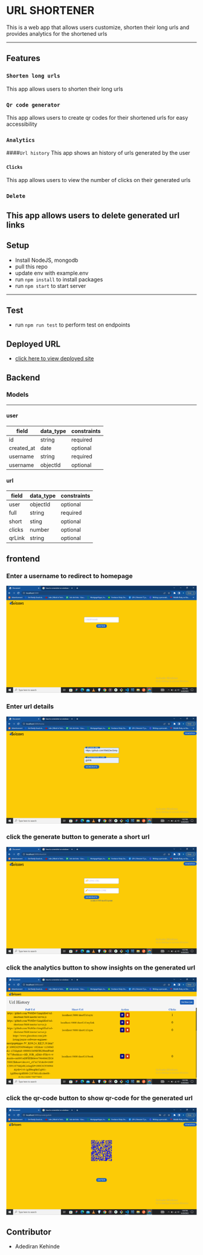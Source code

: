 # URL SHORTENER

This is a web app that allows users customize, shorten their long urls and provides analytics for the shortened urls

---

## Features

### `Shorten long urls`

This app allows users to shorten their long urls

### `Qr code generator`

This app allows users to create qr codes for their shortened urls for easy accessibility

### `Analytics`

####`Url history`
This app shows an history of urls generated by the user

#### `Clicks`

This app allows users to view the number of clicks on their generated urls

### `Delete`

This app allows users to delete generated url links
---

## Setup

- Install NodeJS, mongodb
- pull this repo
- update env with example.env
- run `npm install` to install packages
- run `npm start` to start server

---

## Test

- run `npm run test` to perform test on endpoints

## Deployed URL

- <p><a href="https://chatbot-y67d.onrender.com">click here to view deployed site</a></p>

## Backend

### Models

---

#### user

| field      | data_type | constraints |
| ---------- | --------- | ----------- |
| id         | string    | required    |
| created_at | date      | optional    |
| username   | string    | required    |
| username   | objectId  | optional    |

#### url

| field  | data_type | constraints |
| ------ | --------- | ----------- |
| user   | objectId  | optional    |
| full   | string    | required    |
| short  | sting     | optional    |
| clicks | number    | optional    |
| qrLink | string    | optional    |

## frontend

### Enter a username to redirect to homepage

![enter a username](</public/assets/enter_username.png>)

### Enter url details

![enter url details](</public/assets/enter_url_details.png>)

### click the generate button to generate a short url 

![click the generate button](</public/assets/short_url_generated.png>)

### click the analytics button to show insights on the generated url 

![click the analytics button](</public/assets/analytics.png>)

### click the qr-code button to show qr-code for the generated url

![click the qr-code button](<public/assets/qr_code.png>)



## Contributor

- Adediran Kehinde
